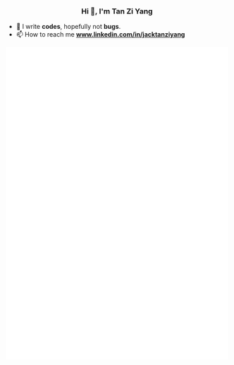 <h3 align="center">Hi 👋, I'm Tan Zi Yang</h3>

- 🔭 I write **codes**, hopefully not **bugs**.
- 📫 How to reach me **www.linkedin.com/in/jacktanziyang**

<picture>
  <img src="/github-metrics.svg" alt="Metrics">
</picture>
